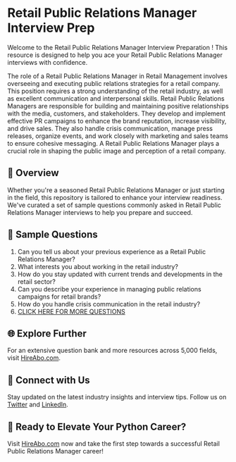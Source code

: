 # Retail Public Relations Manager Interview Prep

Welcome to the Retail Public Relations Manager Interview Preparation ! This resource is designed to help you ace your Retail Public Relations Manager interviews with confidence.

The role of a Retail Public Relations Manager in Retail Management involves overseeing and executing public relations strategies for a retail company. This position requires a strong understanding of the retail industry, as well as excellent communication and interpersonal skills. Retail Public Relations Managers are responsible for building and maintaining positive relationships with the media, customers, and stakeholders. They develop and implement effective PR campaigns to enhance the brand reputation, increase visibility, and drive sales. They also handle crisis communication, manage press releases, organize events, and work closely with marketing and sales teams to ensure cohesive messaging. A Retail Public Relations Manager plays a crucial role in shaping the public image and perception of a retail company.

## 🚀 Overview

Whether you're a seasoned Retail Public Relations Manager or just starting in the field, this repository is tailored to enhance your interview readiness. We've curated a set of sample questions commonly asked in Retail Public Relations Manager interviews to help you prepare and succeed.

## 📝 Sample Questions

1. Can you tell us about your previous experience as a Retail Public Relations Manager?
2. What interests you about working in the retail industry?
3. How do you stay updated with current trends and developments in the retail sector?
4. Can you describe your experience in managing public relations campaigns for retail brands?
5. How do you handle crisis communication in the retail industry?
6. [CLICK HERE FOR MORE QUESTIONS](https://hireabo.com/job/22_0_39/Retail%20Public%20Relations%20Manager)

## 🌐 Explore Further

For an extensive question bank and more resources across 5,000 fields, visit [HireAbo.com](https://www.hireabo.com).

## 📱 Connect with Us

Stay updated on the latest industry insights and interview tips. Follow us on [Twitter](https://twitter.com/hireabo) and [LinkedIn](https://www.linkedin.com/in/hire-abo-3609972a8/).

## 🚀 Ready to Elevate Your Python Career?

Visit [HireAbo.com](https://www.hireabo.com) now and take the first step towards a successful Retail Public Relations Manager career!
